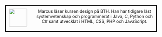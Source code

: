 <div style="text-align: center; padding: 10px; margin-bottom: 20px; border: solid;">
    <img src="img/Jag.png" style="display: block; float: left; height: 60px; width: auto; margin-right: 30px; border-radius: 2px;"
    <p>Marcus läser kursen design på BTH. Han har tidigare läst systemvetenskap och programmerat i Java, C, Python och C# samt utvecklat i HTML, CSS, PHP och JavaScript.</p>
    <div style="clear: both;"></div>
</div>
